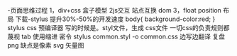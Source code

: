 -页面思维过程
1，div+css  盒子模型
2js交互 站点互换 dom
3，float position 布局
下载-stylus
提升30%-50%的开发速度
body{
    background-color:red;
}
stylus css 预编译器
写的时候是。styl文件，生成 css文件
一切css的负责规则都蔑视
 tab 使用缩进
 密令 stylus common.styl -o common.css
 边写边翻译
 复盘
 png 缺点是像素
 svg 矢量图